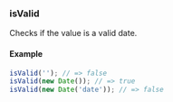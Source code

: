### isValid

Checks if the value is a valid date.

#### Example

```js
isValid(''); // => false
isValid(new Date()); // => true
isValid(new Date('date')); // => false
```